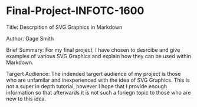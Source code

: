 # Final-Project-INFOTC-1600
Title: Descrpition of SVG Graphics in Markdown

Author: Gage Smith 

Brief Summary:
For my final project, I have chosen to desrcibe and give examples of various SVG Graphics and explain how they can be used within Markdown.

Targert Audience: 
The indended targert audience of my project is those who are unfamilar and inexperienced with the idea of SVG Graphics. This is not a super in depth tutorial, however I hope that I provide enough information so that afterwards it is not such a foriegn topic to those who are new to this idea.

